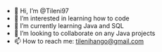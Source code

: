 - 👋 Hi, I’m @Tileni97
- 👀 I’m interested in learning how to code
- 🌱 I’m currently learning Java and SQL
- 💞️ I’m looking to collaborate on any Java projects
- 📫 How to reach me: tilenihango@gmail.com

<!---
Tileni97/Tileni97 is a ✨ special ✨ repository because its `README.md` (this file) appears on your GitHub profile.
You can click the Preview link to take a look at your changes.
--->
